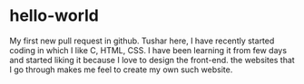 # hello-world
My first new pull request in github.
Tushar here, I have recently started coding in which I like C, HTML, CSS. I have been learning it from few days and started liking it because I love to design the front-end. the websites that I go through makes me feel to create my own such website.
